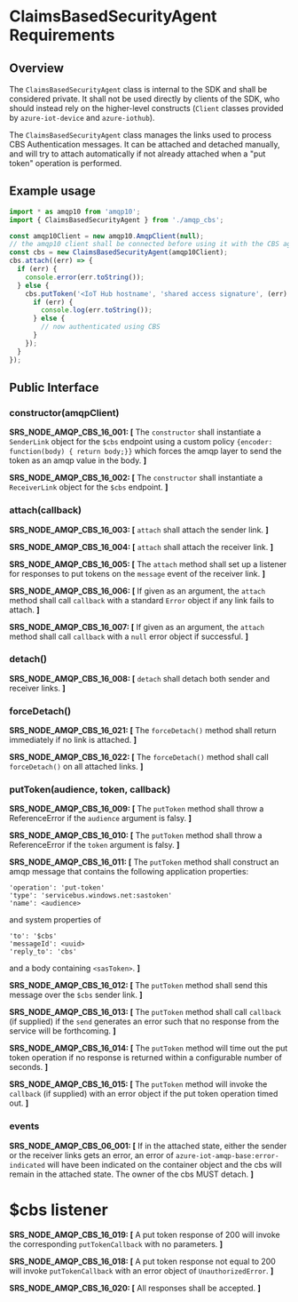 # ClaimsBasedSecurityAgent Requirements

## Overview

The `ClaimsBasedSecurityAgent` class is internal to the SDK and shall be considered private. It shall not be used directly by clients of the SDK, who should instead rely on the higher-level constructs (`Client` classes provided by `azure-iot-device` and `azure-iothub`).

The `ClaimsBasedSecurityAgent` class manages the links used to process CBS Authentication messages. It can be attached and detached manually, and will try to attach automatically if not already attached when a "put token" operation is performed.

## Example usage

```typescript
import * as amqp10 from 'amqp10';
import { ClaimsBasedSecurityAgent } from './amqp_cbs';

const amqp10Client = new amqp10.AmqpClient(null);
// the amqp10 client shall be connected before using it with the CBS agent.
const cbs = new ClaimsBasedSecurityAgent(amqp10Client);
cbs.attach((err) => {
  if (err) {
    console.error(err.toString());
  } else {
    cbs.putToken('<IoT Hub hostname', 'shared access signature', (err) => {
      if (err) {
        console.log(err.toString());
      } else {
        // now authenticated using CBS
      }
    });
  }
});
```

## Public Interface

### constructor(amqpClient)

**SRS_NODE_AMQP_CBS_16_001: [** The `constructor` shall instantiate a `SenderLink` object for the `$cbs` endpoint using a custom policy `{encoder: function(body) { return body;}}` which forces the amqp layer to send the token as an amqp value in the body. **]**

**SRS_NODE_AMQP_CBS_16_002: [** The `constructor` shall instantiate a `ReceiverLink` object for the `$cbs` endpoint. **]**

### attach(callback)

**SRS_NODE_AMQP_CBS_16_003: [** `attach` shall attach the sender link. **]**

**SRS_NODE_AMQP_CBS_16_004: [** `attach` shall attach the receiver link. **]**

**SRS_NODE_AMQP_CBS_16_005: [** The `attach` method shall set up a listener for responses to put tokens on the `message` event of the receiver link. **]**

**SRS_NODE_AMQP_CBS_16_006: [** If given as an argument, the `attach` method shall call `callback` with a standard `Error` object if any link fails to attach. **]**

**SRS_NODE_AMQP_CBS_16_007: [** If given as an argument, the `attach` method shall call `callback` with a `null` error object if successful. **]**

### detach()

**SRS_NODE_AMQP_CBS_16_008: [** `detach` shall detach both sender and receiver links. **]**

### forceDetach()

**SRS_NODE_AMQP_CBS_16_021: [** The `forceDetach()` method shall return immediately if no link is attached. **]**

**SRS_NODE_AMQP_CBS_16_022: [** The `forceDetach()` method shall call `forceDetach()` on all attached links. **]**

### putToken(audience, token, callback)

**SRS_NODE_AMQP_CBS_16_009: [** The `putToken` method shall throw a ReferenceError if the `audience` argument is falsy. **]**

**SRS_NODE_AMQP_CBS_16_010: [** The `putToken` method shall throw a ReferenceError if the `token` argument is falsy. **]**

**SRS_NODE_AMQP_CBS_16_011: [** The `putToken` method shall construct an amqp message that contains the following application properties:
```
'operation': 'put-token'
'type': 'servicebus.windows.net:sastoken'
'name': <audience>
```

and system properties of

```
'to': '$cbs'
'messageId': <uuid>
'reply_to': 'cbs'
```

and a body containing `<sasToken>`. **]**

**SRS_NODE_AMQP_CBS_16_012: [** The `putToken` method shall send this message over the `$cbs` sender link. **]**

**SRS_NODE_AMQP_CBS_16_013: [** The `putToken` method shall call `callback` (if supplied) if the `send` generates an error such that no response from the service will be forthcoming. **]**

**SRS_NODE_AMQP_CBS_16_014: [** The `putToken` method will time out the put token operation if no response is returned within a configurable number of seconds. **]**

**SRS_NODE_AMQP_CBS_16_015: [** The `putToken` method will invoke the `callback` (if supplied) with an error object if the put token operation timed out. **]**

### events

**SRS_NODE_AMQP_CBS_06_001: [** If in the attached state, either the sender or the receiver links gets an error, an error of `azure-iot-amqp-base:error-indicated` will have been indicated on the container object and the cbs will remain in the attached state.  The owner of the cbs MUST detach.
 **]**
# $cbs listener

**SRS_NODE_AMQP_CBS_16_019: [** A put token response of 200 will invoke the corresponding `putTokenCallback` with no parameters. **]**

**SRS_NODE_AMQP_CBS_16_018: [** A put token response not equal to 200 will invoke `putTokenCallback` with an error object of `UnauthorizedError`. **]**

**SRS_NODE_AMQP_CBS_16_020: [** All responses shall be accepted. **]**
